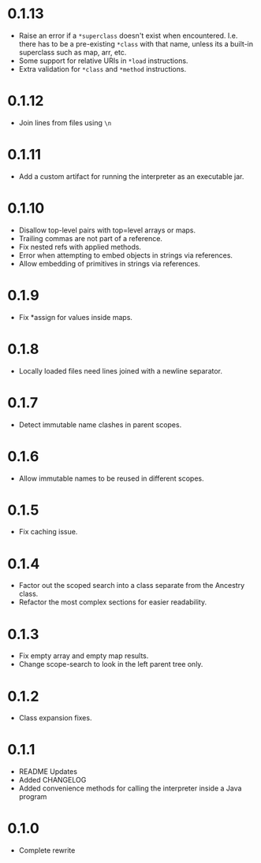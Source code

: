 0.1.13
===
- Raise an error if a `*superclass` doesn't exist when encountered. I.e. there has to be a pre-existing `*class` with that name, unless its a built-in superclass such as map, arr, etc.
- Some support for relative URIs in `*load` instructions.
- Extra validation for `*class` and `*method` instructions.

0.1.12
===
- Join lines from files using `\n`

0.1.11
===
- Add a custom artifact for running the interpreter as an executable jar.

0.1.10
===
- Disallow top-level pairs with top=level arrays or maps.
- Trailing commas are not part of a reference.
- Fix nested refs with applied methods.
- Error when attempting to embed objects in strings via references.
- Allow embedding of primitives in strings via references.

0.1.9
===
- Fix *assign for values inside maps.

0.1.8
===
- Locally loaded files need lines joined with a newline separator.

0.1.7
===
- Detect immutable name clashes in parent scopes.

0.1.6
===
- Allow immutable names to be reused in different scopes.

0.1.5
===
- Fix caching issue.

0.1.4
===
- Factor out the scoped search into a class separate from the Ancestry class.
- Refactor the most complex sections for easier readability.

0.1.3
===
- Fix empty array and empty map results.
- Change scope-search to look in the left parent tree only.

0.1.2
===
- Class expansion fixes.

0.1.1
===
- README Updates
- Added CHANGELOG
- Added convenience methods for calling the interpreter inside a Java program

0.1.0
===
- Complete rewrite

